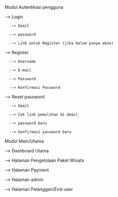 Modul Autentikasi pengguna

  --> Login
  
      --> Email
      
      --> password

      --> Link untuk Register (jika belum punya akun)
      
  --> Register
  
      --> Username

      --> E-mail

      --> Password

      --> Konfirmasi Password
      
  --> Reset password
  
      --> Email

      --> Cek link pemulihan di Gmail

      --> password baru

      --> konfirmasi password baru

Modul Main/Utama

  --> Dashboard Utama

  --> Halaman Pengelolaan Paket Wisata

  --> Halaman Payment

  --> Halaman admin

  --> Halaman Pelanggan/End-user

  
